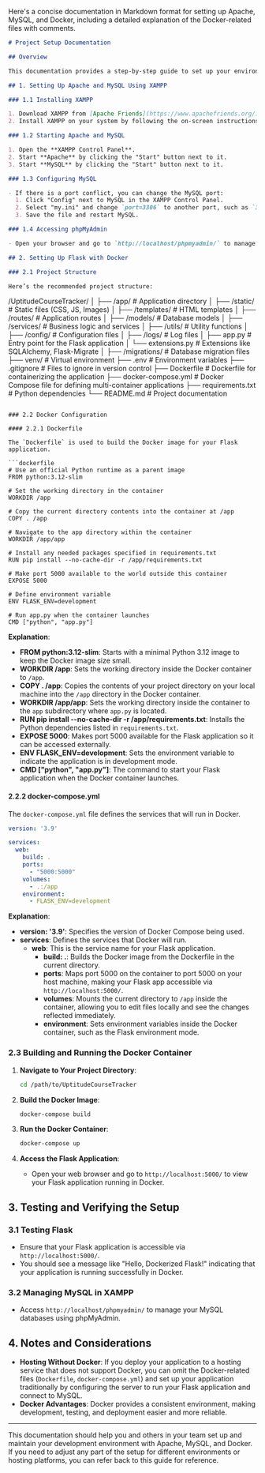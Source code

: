 Here's a concise documentation in Markdown format for setting up Apache, MySQL, and Docker, including a detailed explanation of the Docker-related files with comments.

```markdown
# Project Setup Documentation

## Overview

This documentation provides a step-by-step guide to set up your environment, including Apache, MySQL, and Docker, for developing and deploying a Flask application. This guide also includes a detailed explanation of the Docker configuration.

## 1. Setting Up Apache and MySQL Using XAMPP

### 1.1 Installing XAMPP

1. Download XAMPP from [Apache Friends](https://www.apachefriends.org/index.html).
2. Install XAMPP on your system by following the on-screen instructions.

### 1.2 Starting Apache and MySQL

1. Open the **XAMPP Control Panel**.
2. Start **Apache** by clicking the "Start" button next to it.
3. Start **MySQL** by clicking the "Start" button next to it.

### 1.3 Configuring MySQL

- If there is a port conflict, you can change the MySQL port:
  1. Click "Config" next to MySQL in the XAMPP Control Panel.
  2. Select "my.ini" and change `port=3306` to another port, such as `3307`.
  3. Save the file and restart MySQL.

### 1.4 Accessing phpMyAdmin

- Open your browser and go to `http://localhost/phpmyadmin/` to manage your MySQL databases.

## 2. Setting Up Flask with Docker

### 2.1 Project Structure

Here’s the recommended project structure:

```
/UptitudeCourseTracker/
│
├── /app/                            # Application directory
│   ├── /static/                     # Static files (CSS, JS, Images)
│   ├── /templates/                  # HTML templates
│   ├── /routes/                     # Application routes
│   ├── /models/                     # Database models
│   ├── /services/                   # Business logic and services
│   ├── /utils/                      # Utility functions
│   ├── /config/                     # Configuration files
│   ├── /logs/                       # Log files
│   ├── app.py                       # Entry point for the Flask application
│   └── extensions.py                # Extensions like SQLAlchemy, Flask-Migrate
│
├── /migrations/                     # Database migration files
├── venv/                            # Virtual environment
├── .env                             # Environment variables
├── .gitignore                       # Files to ignore in version control
├── Dockerfile                       # Dockerfile for containerizing the application
├── docker-compose.yml               # Docker Compose file for defining multi-container applications
├── requirements.txt                 # Python dependencies
└── README.md                        # Project documentation
```

### 2.2 Docker Configuration

#### 2.2.1 Dockerfile

The `Dockerfile` is used to build the Docker image for your Flask application.

```dockerfile
# Use an official Python runtime as a parent image
FROM python:3.12-slim

# Set the working directory in the container
WORKDIR /app

# Copy the current directory contents into the container at /app
COPY . /app

# Navigate to the app directory within the container
WORKDIR /app/app

# Install any needed packages specified in requirements.txt
RUN pip install --no-cache-dir -r /app/requirements.txt

# Make port 5000 available to the world outside this container
EXPOSE 5000

# Define environment variable
ENV FLASK_ENV=development

# Run app.py when the container launches
CMD ["python", "app.py"]
```

**Explanation**:
- **FROM python:3.12-slim**: Starts with a minimal Python 3.12 image to keep the Docker image size small.
- **WORKDIR /app**: Sets the working directory inside the Docker container to `/app`.
- **COPY . /app**: Copies the contents of your project directory on your local machine into the `/app` directory in the Docker container.
- **WORKDIR /app/app**: Sets the working directory inside the container to the `app` subdirectory where `app.py` is located.
- **RUN pip install --no-cache-dir -r /app/requirements.txt**: Installs the Python dependencies listed in `requirements.txt`.
- **EXPOSE 5000**: Makes port 5000 available for the Flask application so it can be accessed externally.
- **ENV FLASK_ENV=development**: Sets the environment variable to indicate the application is in development mode.
- **CMD ["python", "app.py"]**: The command to start your Flask application when the Docker container launches.

#### 2.2.2 docker-compose.yml

The `docker-compose.yml` file defines the services that will run in Docker.

```yaml
version: '3.9'

services:
  web:
    build: .
    ports:
      - "5000:5000"
    volumes:
      - .:/app
    environment:
      - FLASK_ENV=development
```

**Explanation**:
- **version: '3.9'**: Specifies the version of Docker Compose being used.
- **services**: Defines the services that Docker will run.
  - **web**: This is the service name for your Flask application.
    - **build: .**: Builds the Docker image from the Dockerfile in the current directory.
    - **ports**: Maps port 5000 on the container to port 5000 on your host machine, making your Flask app accessible via `http://localhost:5000/`.
    - **volumes**: Mounts the current directory to `/app` inside the container, allowing you to edit files locally and see the changes reflected immediately.
    - **environment**: Sets environment variables inside the Docker container, such as the Flask environment mode.

### 2.3 Building and Running the Docker Container

1. **Navigate to Your Project Directory**:
   ```bash
   cd /path/to/UptitudeCourseTracker
   ```

2. **Build the Docker Image**:
   ```bash
   docker-compose build
   ```

3. **Run the Docker Container**:
   ```bash
   docker-compose up
   ```

4. **Access the Flask Application**:
   - Open your web browser and go to `http://localhost:5000/` to view your Flask application running in Docker.

## 3. Testing and Verifying the Setup

### 3.1 Testing Flask
- Ensure that your Flask application is accessible via `http://localhost:5000/`.
- You should see a message like "Hello, Dockerized Flask!" indicating that your application is running successfully in Docker.

### 3.2 Managing MySQL in XAMPP
- Access `http://localhost/phpmyadmin/` to manage your MySQL databases using phpMyAdmin.

## 4. Notes and Considerations

- **Hosting Without Docker**: If you deploy your application to a hosting service that does not support Docker, you can omit the Docker-related files (`Dockerfile`, `docker-compose.yml`) and set up your application traditionally by configuring the server to run your Flask application and connect to MySQL.
- **Docker Advantages**: Docker provides a consistent environment, making development, testing, and deployment easier and more reliable.

---

This documentation should help you and others in your team set up and maintain your development environment with Apache, MySQL, and Docker. If you need to adjust any part of the setup for different environments or hosting platforms, you can refer back to this guide for reference.
```